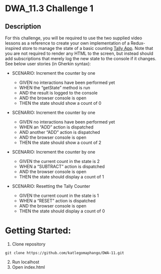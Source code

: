 # DWA_11.3 Challenge 1

## Description

For this challenge, you will be required to use the two supplied video lessons as a reference to create your own implementation of a Redux-inspired store to manage the state of a basic counting [Tally App](https://tallycount.app/). Note that you are not required to render any HTML to the screen, but instead should add subscriptions that merely log the new state to the console if it changes.
<br >
See below user stories (in Gherkin syntax):

- SCENARIO: Increment the counter by one

  - GIVEN no interactions have been performed yet
  - WHEN the “getState” method is run
  - AND the result is logged to the console
  - AND the browser console is open
  - THEN the state should show a count of 0

- SCENARIO: Increment the counter by one

  - GIVEN no interactions have been performed yet
  - WHEN an “ADD” action is dispatched
  - AND another “ADD” action is dispatched
  - AND the browser console is open
  - THEN the state should show a count of 2

- SCENARIO: Increment the counter by one

  - GIVEN the current count in the state is 2
  - WHEN a “SUBTRACT” action is dispatched
  - AND the browser console is open
  - THEN the state should display a count of 1

- SCENARIO: Resetting the Tally Counter

  - GIVEN the current count in the state is 1
  - WHEN a “RESET” action is dispatched
  - AND the browser console is open
  - THEN the state should display a count of 0


# Getting Started:

1. Clone repository
```
git clone https://github.com/katlegomaphango/DWA-11.git
```
2. Run localhost
3. Open index.html
